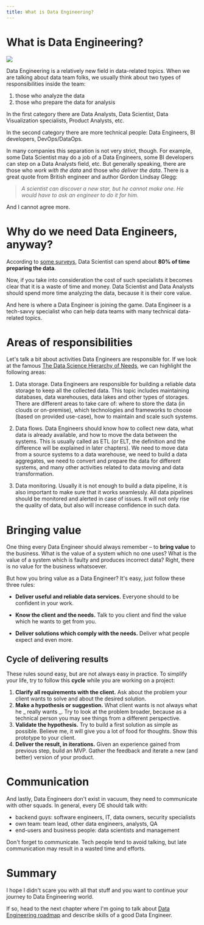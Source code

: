 ```yaml
---
title: What is Data Engineering?
---
```


# What is Data Engineering?

<img max-height="500" src="https://source.unsplash.com/gZXx8lKAb7Y">

Data Engineering is a relatively new field in data-related topics. When we are talking about data team folks, we usually think about two types of responsibilities inside the team:
1. those who analyze the data
2. those who prepare the data for analysis

In the first category there are Data Analysts, Data Scientist, Data Visualization specialists, Product Analysts, etc.

In the second category there are more technical people: Data Engineers, BI developers, DevOps/DataOps.

In many companies this separation is not very strict, though. For example, some Data Scientist may do a job of a Data Engineers, some BI developers can step on a Data Analysts field, etc. But generally speaking, there are those who _work with the data_ and those who _deliver the data_. There is a great quote from British engineer and author Gordon Lindsay Glegg:

> _A scientist can discover a new star, but he cannot make one. He would have to ask an engineer to do it for him._

And I cannot agree more.


# Why do we need Data Engineers, anyway?

According to [some surveys](https://www.forbes.com/sites/gilpress/2016/03/23/data-preparation-most-time-consuming-least-enjoyable-data-science-task-survey-says/#51aacb106f63), Data Scientist can spend about **80% of time preparing the data**.

Now, if you take into consideration the cost of such specialists it becomes clear that it is a waste of time and money. Data Scientist and Data Analysts should spend more time analyzing the data, because it is their core value.

And here is where a Data Engineer is joining the game. Data Engineer is a tech-savvy specialist who can help data teams with many technical data-related topics.

# Areas of responsibilities

Let's talk a bit about activities Data Engineers are responsible for. If we look at the famous [The Data Science Hierarchy of Needs](https://hackernoon.com/the-ai-hierarchy-of-needs-18f111fcc007), we can highlight the following areas:

1. Data storage. Data Engineers are responsible for building a reliable data storage to keep all the collected data. This topic includes maintaining databases, data warehouses, data lakes and other types of storages. There are different areas to take care of: where to store the data (in clouds or on-premise), which technologies and frameworks to choose (based on provided use-case), how to maintain and scale such systems.

2. Data flows. Data Engineers should know how to collect new data, what data is already available, and how to move the data between the systems. This is usually called as ETL (or ELT, the definition and the difference will be explained in later chapters). We need to move data from a source systems to a data warehouse, we need to build a data aggregates, we need to convert and prepare the data for different systems, and many other activities related to data moving and data transformation.

3. Data monitoring. Usually it is not enough to build a data pipeline, it is also important to make sure that it works seamlessly. All data pipelines should be monitored and alerted in case of issues. It will not only rise the quality of data, but also will increase confidence in such data.

# Bringing value

One thing every Data Engineer should always remember – to **bring value** to the business. What is the value of a system which no one uses? What is the value of a system which is faulty and produces incorrect data? Right, there is no value for the business whatsoever.

But how you bring value as a Data Engineer? It's easy, just follow these three rules:

- **Deliver useful and reliable data services.** Everyone should to be confident in your work.

- **Know the client and the needs.** Talk to you client and find the value which he wants to get from you.

- **Deliver solutions which comply with the needs.** Deliver what people expect and even more.


## Cycle of delivering results

These rules sound easy, but are not always easy in practice. To simplify your life, try to follow this **cycle** while you are working on a project:

1. **Clarify all requirements with the client.** Ask about the problem your client wants to solve and about the desired solution.
2. **Make a hypothesis or suggestion.** What client wants is not always what he _ really wants _. Try to look at the problem broader, because as a technical person you may see things from a different perspective.
3. **Validate the hypothesis.** Try to build a first solution as simple as possible. Believe me, it will give you a lot of food for thoughts. Show this prototype to your client.
4. **Deliver the result, in iterations.** Given an experience gained from previous step, build an MVP. Gather the feedback and iterate a new (and better) version of your product.

# Communication

And lastly, Data Engineers don't exist in vacuum, they need to communicate with other squads. In general, every DE should talk with:
- backend guys: software engineers, IT, data owners, security specialists
- own team: team lead, other data engineers, analysts, QA
- end-users and business people: data scientists and management

Don't forget to communicate. Tech people tend to avoid talking, but late communication may result in a wasted time and efforts.

# Summary

I hope I didn't scare you with all that stuff and you want to continue your journey to Data Engineering world.

If so, head to the next chapter where I'm going to talk about [Data Engineering roadmap](./1.2-data-engineering-roadmap.md) and describe skills of a good Data Engineer.

